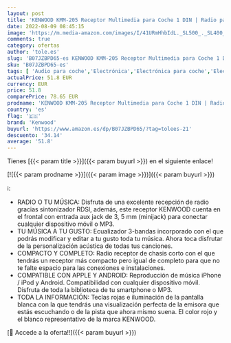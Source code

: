 ```yaml
---
layout: post
title: 'KENWOOD KMM-205 Receptor Multimedia para Coche 1 DIN | Radio para Coche con entradas Frontales AUX Jack 3.5. y USB Compatibles con Dispositivos Apple y Android. Sintonizador de Radio RDS.'
date: 2022-08-09 08:45:15
image: 'https://m.media-amazon.com/images/I/41URmHhbIdL._SL500_._SL400_.jpg'
comments: true
category: ofertas
author: 'tole.es'
slug: 'B07JZBPD65-es KENWOOD KMM-205 Receptor Multimedia para Coche 1 DIN |...'
sku: 'B07JZBPD65-es'
tags: [ 'Audio para coche','Electrónica','Electrónica para coche','Electrónica para vehículos','Radios para coche','apple','kenwood','🇪🇸', ]
actualPrice: 51.8 EUR
currency: EUR
price: 51.8
comparePrice: 78.65 EUR
prodname: 'KENWOOD KMM-205 Receptor Multimedia para Coche 1 DIN | Radio para Coche con entradas Frontales AUX Jack 3.5. y USB Compatibles con Dispositivos Apple y Android. Sintonizador de Radio RDS.'
country: 'es'
flag: '🇪🇸'
brand: 'Kenwood'
buyurl: 'https://www.amazon.es/dp/B07JZBPD65/?tag=tolees-21'
descuento: '34.14'
average: '51.8'
---
```


Tienes [{{< param title >}}]({{< param buyurl >}}) en el siguiente enlace!

[![{{< param prodname >}}]({{< param image >}})]({{< param buyurl >}})

ℹ️:

- RADIO O TU MÚSICA: Disfruta de una excelente recepción de radio gracias sintonizador RDSl, además, este receptor KENWOOD cuenta en el frontal con entrada aux jack de 3, 5 mm (minijack) para conectar cualquier dispositivo móvil o MP3.
- TU MÚSICA A TU GUSTO: Ecualizador 3-bandas incorporado con el que podrás modificar y editar a tu gusto toda tu música. Ahora toca disfrutar de la personalización acústica de todas tus canciones.
- COMPACTO Y COMPLETO: Radio receptor de chasis corto con el que tendrás un receptor más compacto pero igual de completo para que no te falte espacio para las conexiones e instalaciones.
- COMPATIBLE CON APPLE Y ANDROID: Reproducción de música iPhone / iPod y Android. Compatibilidad con cualquier dispositivo móvil. Disfruta de toda la biblioteca de tu smartphone o MP3.
- TODA LA INFORMACIÓN: Teclas rojas e iluminación de la pantalla blanca con la que tendrás una visualización perfecta de la emisora que estás escuchando o de la pista que ahora mismo suena. El color rojo y el blanco representativo de la marca KENWOOD.

[🛒 Accede a la oferta!!]({{< param buyurl >}})
